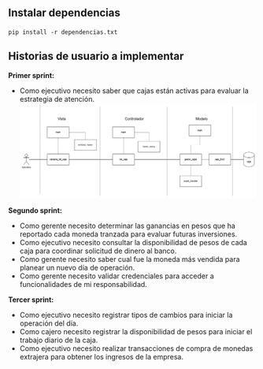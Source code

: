 
## Instalar dependencias
```
pip install -r dependencias.txt
```


## Historias de usuario a implementar

**Primer sprint:**

- Como ejecutivo necesito saber que cajas están activas para evaluar la estrategia de atención.
![Diagrama HU1](Diagramas/HU1_mostrarCajasDisponibles.drawio.png)


**Segundo sprint:**

- Como gerente necesito determinar las ganancias en pesos que ha reportado cada moneda tranzada para evaluar futuras inversiones.
- Como ejecutivo necesito consultar la disponibilidad de pesos de cada caja para coordinar solicitud de dinero al banco.
- Como gerente necesito saber cual fue la moneda más vendida para planear un nuevo día de operación.
- Como gerente necesito validar credenciales para acceder a funcionalidades de mi responsabilidad.


**Tercer sprint:**

- Como ejecutivo necesito registrar tipos de cambios para iniciar la operación del día.
- Como cajero necesito registrar la disponibilidad de pesos para iniciar el trabajo diario de la caja.
- Como ejecutivo necesito realizar transacciones de compra de monedas extrajera para obtener los ingresos de la empresa.

